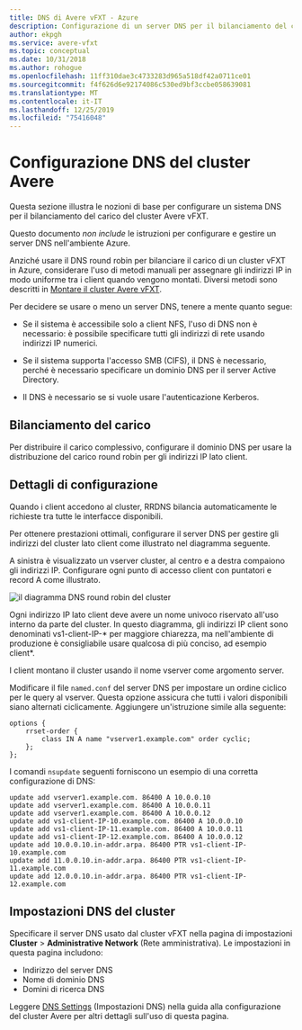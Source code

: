 ```yaml
---
title: DNS di Avere vFXT - Azure
description: Configurazione di un server DNS per il bilanciamento del carico round robin con Avere vFXT per Azure
author: ekpgh
ms.service: avere-vfxt
ms.topic: conceptual
ms.date: 10/31/2018
ms.author: rohogue
ms.openlocfilehash: 11ff310dae3c4733283d965a518df42a0711ce01
ms.sourcegitcommit: f4f626d6e92174086c530ed9bf3ccbe058639081
ms.translationtype: MT
ms.contentlocale: it-IT
ms.lasthandoff: 12/25/2019
ms.locfileid: "75416048"
---
```

# <a name="avere-cluster-dns-configuration"></a>Configurazione DNS del cluster Avere

Questa sezione illustra le nozioni di base per configurare un sistema DNS per il bilanciamento del carico del cluster Avere vFXT.

Questo documento *non include* le istruzioni per configurare e gestire un server DNS nell'ambiente Azure.

Anziché usare il DNS round robin per bilanciare il carico di un cluster vFXT in Azure, considerare l'uso di metodi manuali per assegnare gli indirizzi IP in modo uniforme tra i client quando vengono montati. Diversi metodi sono descritti in [Montare il cluster Avere vFXT](avere-vfxt-mount-clients.md).

Per decidere se usare o meno un server DNS, tenere a mente quanto segue:

* Se il sistema è accessibile solo a client NFS, l'uso di DNS non è necessario: è possibile specificare tutti gli indirizzi di rete usando indirizzi IP numerici.

* Se il sistema supporta l'accesso SMB (CIFS), il DNS è necessario, perché è necessario specificare un dominio DNS per il server Active Directory.

* Il DNS è necessario se si vuole usare l'autenticazione Kerberos.

## <a name="load-balancing"></a>Bilanciamento del carico

Per distribuire il carico complessivo, configurare il dominio DNS per usare la distribuzione del carico round robin per gli indirizzi IP lato client.

## <a name="configuration-details"></a>Dettagli di configurazione

Quando i client accedono al cluster, RRDNS bilancia automaticamente le richieste tra tutte le interfacce disponibili.

Per ottenere prestazioni ottimali, configurare il server DNS per gestire gli indirizzi del cluster lato client come illustrato nel diagramma seguente.

A sinistra è visualizzato un vserver cluster, al centro e a destra compaiono gli indirizzi IP. Configurare ogni punto di accesso client con puntatori e record A come illustrato.

![il diagramma DNS round robin del cluster](media/avere-vfxt-rrdns-diagram.png)
<!--- separate text description file provided  [diagram text description](avere-vfxt-rrdns-alt-text.md) -->

Ogni indirizzo IP lato client deve avere un nome univoco riservato all'uso interno da parte del cluster. In questo diagramma, gli indirizzi IP client sono denominati vs1-client-IP-* per maggiore chiarezza, ma nell'ambiente di produzione è consigliabile usare qualcosa di più conciso, ad esempio client*.

I client montano il cluster usando il nome vserver come argomento server.

Modificare il file ``named.conf`` del server DNS per impostare un ordine ciclico per le query al vserver. Questa opzione assicura che tutti i valori disponibili siano alternati ciclicamente. Aggiungere un'istruzione simile alla seguente:

```
options {
    rrset-order {
        class IN A name "vserver1.example.com" order cyclic;
    };
};
```

I comandi ``nsupdate`` seguenti forniscono un esempio di una corretta configurazione di DNS:

```
update add vserver1.example.com. 86400 A 10.0.0.10
update add vserver1.example.com. 86400 A 10.0.0.11
update add vserver1.example.com. 86400 A 10.0.0.12
update add vs1-client-IP-10.example.com. 86400 A 10.0.0.10
update add vs1-client-IP-11.example.com. 86400 A 10.0.0.11
update add vs1-client-IP-12.example.com. 86400 A 10.0.0.12
update add 10.0.0.10.in-addr.arpa. 86400 PTR vs1-client-IP-10.example.com
update add 11.0.0.10.in-addr.arpa. 86400 PTR vs1-client-IP-11.example.com
update add 12.0.0.10.in-addr.arpa. 86400 PTR vs1-client-IP-12.example.com
```

## <a name="cluster-dns-settings"></a>Impostazioni DNS del cluster

Specificare il server DNS usato dal cluster vFXT nella pagina di impostazioni **Cluster** > **Administrative Network** (Rete amministrativa). Le impostazioni in questa pagina includono:

* Indirizzo del server DNS
* Nome di dominio DNS
* Domini di ricerca DNS

Leggere [DNS Settings](<https://azure.github.io/Avere/legacy/ops_guide/4_7/html/gui_admin_network.html#gui-dns>) (Impostazioni DNS) nella guida alla configurazione del cluster Avere per altri dettagli sull'uso di questa pagina.
